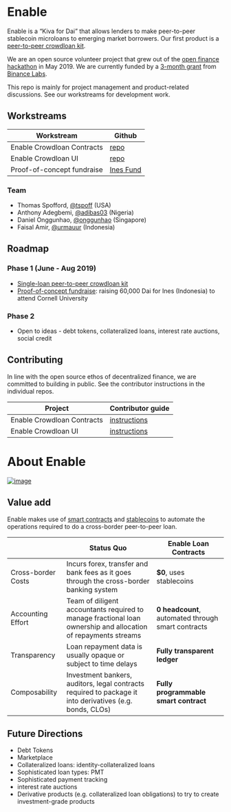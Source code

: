 # Enable

Enable is a “Kiva for Dai” that allows lenders to make peer-to-peer stablecoin microloans to emerging market borrowers. Our first product is a [peer-to-peer crowdloan kit](https://github.com/enabledao/enable/blob/master/product/specs/2019-07-14-v0.1-specs-(ines)/v0.1-specs.md).

We are an open source volunteer project that grew out of the [open finance hackathon](https://www.buildandship.it/) in May 2019. We are currently funded by a [3-month grant](https://twitter.com/onggunhao/status/1148140687327555584) from [Binance Labs](https://labs.binance.com/).

This repo is mainly for project management and product-related discussions. See our workstreams for development work.

## Workstreams

| Workstream                 | Github                                                    |
| -------------------------- | --------------------------------------------------------- |
| Enable Crowdloan Contracts | [repo](https://www.github.com/enabledao/enable-contracts) |
| Enable Crowdloan UI        | [repo](https://www.github.com/enabledao/enable-ui)        |
| Proof-of-concept fundraise | [Ines Fund](https://www.ines.fund)                        |

### Team

* Thomas Spofford, [@tspoff](https://github.com/tspoff) (USA)
* Anthony Adegbemi, [@adibas03](https://github.com/adibas03) (Nigeria)
* Daniel Onggunhao, [@onggunhao](https://github.com/onggunhao) (Singapore)
* Faisal Amir, [@urmauur](https://github.com/urmauur) (Indonesia)

## Roadmap

### Phase 1 (June - Aug 2019)
* [Single-loan peer-to-peer crowdloan kit](https://github.com/enabledao/enable/blob/master/product/specs/2019-07-14-v0.1-specs-(ines)/v0.1-specs.md)
* [Proof-of-concept fundraise](https://www.ines.fund): raising 60,000 Dai for Ines (Indonesia) to attend Cornell University

### Phase 2

* Open to ideas - debt tokens, collateralized loans, interest rate auctions, social credit

## Contributing

In line with the open source ethos of decentralized finance, we are committed to building in public. See the contributor instructions in the individual repos.

| Project                    | Contributor guide                                                 |
| -------------------------- | ----------------------------------------------------------------- |
| Enable Crowdloan Contracts | [instructions](https://www.github.com/enabledao/enable-contracts) |
| Enable Crowdloan UI        | [instructions](https://www.github.com/enabledao/enable-ui)        |

# About Enable

[![image](https://user-images.githubusercontent.com/518024/56973331-35e9d600-6b9f-11e9-8e41-b88185cfdea7.png)](https://youtu.be/Xqu4cmHzTis?t=3289)

## Value add

Enable makes use of [smart contracts](https://blockgeeks.com/guides/smart-contracts/) and [stablecoins](https://en.wikipedia.org/wiki/Stablecoin) to automate the operations required to do a cross-border peer-to-peer loan.

|                    | Status Quo                                                                                                     | Enable Loan Contracts                              |
| ------------------ | -------------------------------------------------------------------------------------------------------------- | -------------------------------------------------- |
| Cross-border Costs | Incurs forex, transfer and bank fees as it goes through the cross-border banking system                        | **$0**, uses stablecoins                           |
| Accounting Effort  | Team of diligent accountants required to manage fractional loan ownership and allocation of repayments streams | **0 headcount**, automated through smart contracts |
| Transparency       | Loan repayment data is usually opaque or subject to time delays                                                | **Fully transparent ledger**                       |
| Composability      | Investment bankers, auditors, legal contracts required to package it into derivatives (e.g. bonds, CLOs)       | **Fully programmable smart contract**              |

## Future Directions

* Debt Tokens
* Marketplace
* Collateralized loans: identity-collateralized loans
* Sophisticated loan types: PMT
* Sophisticated payment tracking
* interest rate auctions
* Derivative products (e.g. collateralized loan obligations) to try to create investment-grade products
